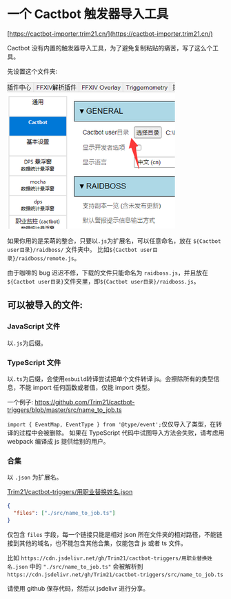 # 一个 Cactbot 触发器导入工具

[https://cactbot-importer.trim21.cn/](https://cactbot-importer.trim21.cn/)

Cactbot 没有内置的触发器导入工具，为了避免复制粘贴的痛苦，写了这么个工具。

先设置这个文件夹:

![](./docs/cactbot-user.png)

如果你用的是呆萌的整合，只要以`.js`为扩展名，可以任意命名，放在 `${Cactbot user目录}/raidboss/` 文件夹中。
比如`${Cactbot user目录}/raidboss/remote.js`。

由于咖啡的 bug 迟迟不修，下载的文件只能命名为 `raidboss.js`，并且放在`${Cactbot user目录}`文件夹里，即`${Cactbot user目录}/raidboss.js`。

## 可以被导入的文件:

### JavaScript 文件

以`.js`为后缀。

### TypeScript 文件

以`.ts`为后缀，会使用`esbuild`转译尝试把单个文件转译 js。会擦除所有的类型信息，不能 import 任何函数或者值，仅能 import 类型。

一个例子: https://github.com/Trim21/cactbot-triggers/blob/master/src/name_to_job.ts

`import { EventMap, EventType } from '@type/event';`仅仅导入了类型，在转译的过程中会被删除。
如果在 TypeScript 代码中试图导入方法会失败，请考虑用 webpack 编译成 js 提供给别的用户。

### 合集

以 `.json` 为扩展名。

[Trim21/cactbot-triggers/用职业替换姓名.json](https://github.com/Trim21/cactbot-triggers/blob/master/用职业替换姓名.json)

```json
{
  "files": ["./src/name_to_job.ts"]
}
```

仅包含 `files` 字段，每一个链接只能是相对 json 所在文件夹的相对路径，不能链接到其他的域名，也不能包含其他合集，仅能包含 js 或者 ts 文件。

比如 `https://cdn.jsdelivr.net/gh/Trim21/cactbot-triggers/用职业替换姓名.json` 中的 `"./src/name_to_job.ts"`
会被解析到 `https://cdn.jsdelivr.net/gh/Trim21/cactbot-triggers/src/name_to_job.ts`

请使用 github 保存代码，然后以 jsdelivr 进行分享。

